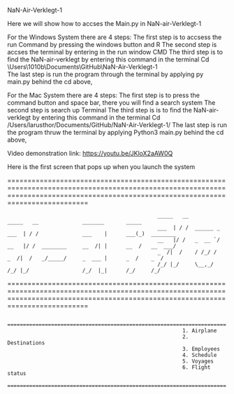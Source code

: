 NaN-Air-Verklegt-1

Here we will show how to accses the Main.py in NaN-air-Verklegt-1

For the Windows System there are 4 steps:
The first step is to accsess the run Command by pressing the windows button and R
The second step is accses the terminal by entering in the run window CMD
The third step is to find the NaN-air-verklegt by entering this command in the terminal Cd  \Users\1010b\Documents\GitHub\NaN-Air-Verklegt-1\
The last step is run the program through the terminal by applying py main.py behind the cd above,

For the Mac System there are 4 steps:
The first step is to press the command button and space bar, there you will find a search system
The second step is search up Terminal
The third step is is to find the NaN-air-verklegt by entering this command in the terminal Cd /Users/larusthor/Documents/GitHub/NaN-Air-Verklegt-1/
The last step is run the program thruw the terminal by applying Python3 main.py behind the cd above,

Video demonstration link: https://youtu.be/JKloX2aAW0Q

Here is the first screen that pops up when you launch the system 

======================================================================================================================================================================================

                                                    _____   __              _____   __              _______       _____
                                                    ___  | / /  ______ _    ___  | / /              ___    |      ___(_)  ________
                                                    __   |/ /   _  __ `/    __   |/ /  ________     __  /| |      __  /   __  ___/
                                                    _  /|  /    / /_/ /     _  /|  /   _/_____/     _  ___ |      _  /    _  /
                                                    /_/ |_/     \__,_/      /_/ |_/                 /_/  |_|      /_/     /_/


======================================================================================================================================================================================

                                                            ======================================================================
                                                            1. Airplane
                                                            2. Destinations
                                                            3. Employees
                                                            4. Schedule
                                                            5. Voyages
                                                            6. Flight status
                                                            ======================================================================
